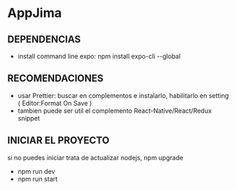 # AppJima

## DEPENDENCIAS

- install command line expo: npm install expo-cli --global

## RECOMENDACIONES

- usar Prettier:
  buscar en complementos e instalarlo,
  habilitarlo en setting ( Editor:Format On Save )
- tambien puede ser util el complemento React-Native/React/Redux snippet

## INICIAR EL PROYECTO

si no puedes iniciar trata de actualizar nodejs, npm upgrade
- npm run dev
- npm run start
